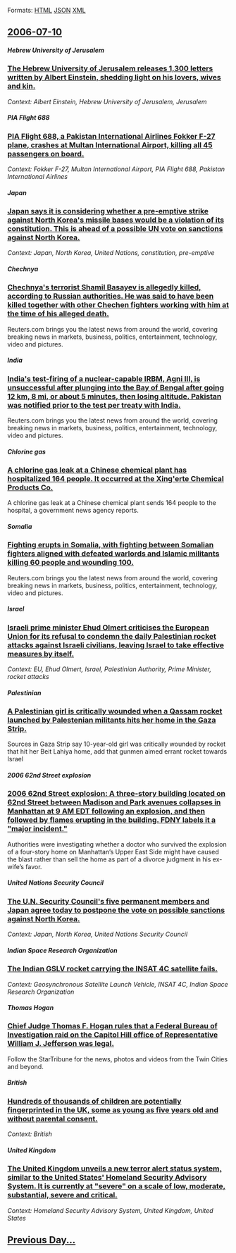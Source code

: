 
Formats: [HTML](2006/07/10/index.html)  [JSON](2006/07/10/index.json)  [XML](2006/07/10/index.xml)  

## [2006-07-10](/news/2006/07/10/index.md)

##### Hebrew University of Jerusalem
### [ The Hebrew University of Jerusalem releases 1,300 letters written by Albert Einstein, shedding light on his lovers, wives and kin. ](/news/2006/07/10/the-hebrew-university-of-jerusalem-releases-1-300-letters-written-by-albert-einstein-shedding-light-on-his-lovers-wives-and-kin.md)
_Context: Albert Einstein, Hebrew University of Jerusalem, Jerusalem_

##### PIA Flight 688
### [ PIA Flight 688, a Pakistan International Airlines Fokker F-27 plane, crashes at Multan International Airport, killing all 45 passengers on board. ](/news/2006/07/10/pia-flight-688-a-pakistan-international-airlines-fokker-f-27-plane-crashes-at-multan-international-airport-killing-all-45-passengers-on.md)
_Context: Fokker F-27, Multan International Airport, PIA Flight 688, Pakistan International Airlines_

##### Japan
### [ Japan says it is considering whether a pre-emptive strike against North Korea's missile bases would be a violation of its constitution. This is ahead of a possible UN vote on sanctions against North Korea. ](/news/2006/07/10/japan-says-it-is-considering-whether-a-pre-emptive-strike-against-north-korea-s-missile-bases-would-be-a-violation-of-its-constitution-thi.md)
_Context: Japan, North Korea, United Nations, constitution, pre-emptive_

##### Chechnya
### [ Chechnya's terrorist Shamil Basayev is allegedly killed, according to Russian authorities. He was said to have been killed together with other Chechen fighters working with him at the time of his alleged death. ](/news/2006/07/10/chechnya-s-terrorist-shamil-basayev-is-allegedly-killed-according-to-russian-authorities-he-was-said-to-have-been-killed-together-with-ot.md)
Reuters.com brings you the latest news from around the world, covering breaking news in markets, business, politics, entertainment, technology, video and pictures.

##### India
### [ India's test-firing of a nuclear-capable IRBM, Agni III, is unsuccessful after plunging into the Bay of Bengal after going 12 km, 8 mi, or about 5 minutes, then losing altitude. Pakistan was notified prior to the test per treaty with India. ](/news/2006/07/10/india-s-test-firing-of-a-nuclear-capable-irbm-agni-iii-is-unsuccessful-after-plunging-into-the-bay-of-bengal-after-going-12-km-8-mi-or.md)
Reuters.com brings you the latest news from around the world, covering breaking news in markets, business, politics, entertainment, technology, video and pictures.

##### Chlorine gas
### [ A chlorine gas leak at a Chinese chemical plant has hospitalized 164 people. It occurred at the Xing'erte Chemical Products Co. ](/news/2006/07/10/a-chlorine-gas-leak-at-a-chinese-chemical-plant-has-hospitalized-164-people-it-occurred-at-the-xing-erte-chemical-products-co.md)
A chlorine gas leak at a Chinese chemical plant sends 164 people to the hospital, a government news agency reports.

##### Somalia
### [ Fighting erupts in Somalia, with fighting between Somalian fighters aligned with defeated warlords and Islamic militants killing 60 people and wounding 100. ](/news/2006/07/10/fighting-erupts-in-somalia-with-fighting-between-somalian-fighters-aligned-with-defeated-warlords-and-islamic-militants-killing-60-people.md)
Reuters.com brings you the latest news from around the world, covering breaking news in markets, business, politics, entertainment, technology, video and pictures.

##### Israel
### [ Israeli prime minister Ehud Olmert criticises the European Union for its refusal to condemn the daily Palestinian rocket attacks against Israeli civilians, leaving Israel to take effective measures by itself. ](/news/2006/07/10/israeli-prime-minister-ehud-olmert-criticises-the-european-union-for-its-refusal-to-condemn-the-daily-palestinian-rocket-attacks-against-is.md)
_Context: EU, Ehud Olmert, Israel, Palestinian Authority, Prime Minister, rocket attacks_

##### Palestinian
### [ A Palestinian girl is critically wounded when a Qassam rocket launched by Palestenian militants hits her home in the Gaza Strip. ](/news/2006/07/10/a-palestinian-girl-is-critically-wounded-when-a-qassam-rocket-launched-by-palestenian-militants-hits-her-home-in-the-gaza-strip.md)
Sources in Gaza Strip say 10-year-old girl was critically wounded by rocket that hit her Beit Lahiya home, add that gunmen aimed errant rocket towards Israel

##### 2006 62nd Street explosion
### [ 2006 62nd Street explosion: A three-story building located on 62nd Street between Madison and Park avenues collapses in Manhattan at 9 AM EDT following an explosion, and then followed by flames erupting in the building. FDNY labels it a "major incident." ](/news/2006/07/10/2006-62nd-street-explosion-a-three-story-building-located-on-62nd-street-between-madison-and-park-avenues-collapses-in-manhattan-at-9-am-e.md)
Authorities were investigating whether a doctor who survived the explosion of a four-story home on Manhattan&#8217;s Upper East Side might have caused the blast rather than sell the home as part of a divorce judgment in his ex-wife&#8217;s favor.

##### United Nations Security Council
### [ The U.N. Security Council's five permanent members and Japan agree today to postpone the vote on possible sanctions against North Korea. ](/news/2006/07/10/the-u-n-security-council-s-five-permanent-members-and-japan-agree-today-to-postpone-the-vote-on-possible-sanctions-against-north-korea.md)
_Context: Japan, North Korea, United Nations Security Council_

##### Indian Space Research Organization
### [ The Indian GSLV rocket carrying the INSAT 4C satellite fails. ](/news/2006/07/10/the-indian-gslv-rocket-carrying-the-insat-4c-satellite-fails.md)
_Context: Geosynchronous Satellite Launch Vehicle, INSAT 4C, Indian Space Research Organization_

##### Thomas Hogan
### [ Chief Judge Thomas F. Hogan rules that a Federal Bureau of Investigation raid on the Capitol Hill office of Representative William J. Jefferson was legal. ](/news/2006/07/10/chief-judge-thomas-f-hogan-rules-that-a-federal-bureau-of-investigation-raid-on-the-capitol-hill-office-of-representative-william-j-jeffe.md)
Follow the StarTribune for the news, photos and videos from the Twin Cities and beyond.

##### British
### [ Hundreds of thousands of children are potentially fingerprinted in the UK, some as young as five years old and without parental consent. ](/news/2006/07/10/hundreds-of-thousands-of-children-are-potentially-fingerprinted-in-the-uk-some-as-young-as-five-years-old-and-without-parental-consent.md)
_Context: British_

##### United Kingdom
### [ The United Kingdom unveils a new terror alert status system, similar to the United States' Homeland Security Advisory System. It is currently at "severe" on a scale of low, moderate, substantial, severe and critical. ](/news/2006/07/10/the-united-kingdom-unveils-a-new-terror-alert-status-system-similar-to-the-united-states-homeland-security-advisory-system-it-is-current.md)
_Context: Homeland Security Advisory System, United Kingdom, United States_

## [Previous Day...](/news/2006/07/9/index.md)

